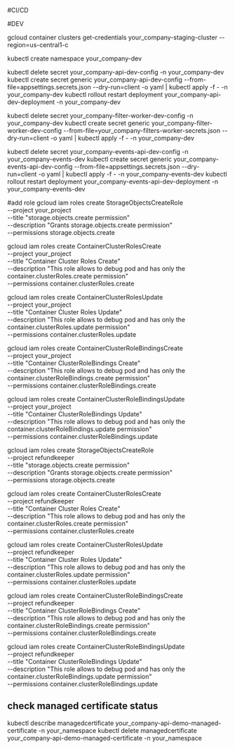 #CI/CD

#DEV

gcloud container clusters get-credentials your_company-staging-cluster --region=us-central1-c

kubectl create namespace your_company-dev

kubectl delete secret your_company-api-dev-config -n your_company-dev
kubectl create secret generic your_company-api-dev-config --from-file=appsettings.secrets.json --dry-run=client -o yaml | kubectl apply -f - -n your_company-dev
kubectl rollout restart deployment your_company-api-dev-deployment -n your_company-dev

kubectl delete secret your_company-filter-worker-dev-config -n your_company-dev
kubectl create secret generic your_company-filter-worker-dev-config  --from-file=your_company-filters-worker-secrets.json --dry-run=client -o yaml | kubectl apply -f - -n your_company-dev

kubectl delete secret your_company-events-api-dev-config -n your_company-events-dev
kubectl create secret generic your_company-events-api-dev-config --from-file=appsettings.secrets.json --dry-run=client -o yaml | kubectl apply -f - -n your_company-events-dev
kubectl rollout restart deployment your_company-events-api-dev-deployment -n your_company-events-dev

#add role
gcloud iam roles create StorageObjectsCreateRole \
    --project your_project \
    --title "storage.objects.create permission" \
    --description "Grants storage.objects.create permission" \
    --permissions storage.objects.create

gcloud iam roles create ContainerClusterRolesCreate \
    --project your_project \
    --title "Container Cluster Roles Create" \
    --description "This role allows to debug pod and has only the container.clusterRoles.create permission" \
    --permissions container.clusterRoles.create

gcloud iam roles create ContainerClusterRolesUpdate \
    --project your_project \
    --title "Container Cluster Roles Update" \
    --description "This role allows to debug pod and has only the container.clusterRoles.update permission" \
    --permissions container.clusterRoles.update

gcloud iam roles create ContainerClusterRoleBindingsCreate \
    --project your_project \
    --title "Container ClusterRoleBindings Create" \
    --description "This role allows to debug pod and has only the container.clusterRoleBindings.create permission" \
    --permissions container.clusterRoleBindings.create

gcloud iam roles create ContainerClusterRoleBindingsUpdate \
    --project your_project \
    --title "Container ClusterRoleBindings Update" \
    --description "This role allows to debug pod and has only the container.clusterRoleBindings.update permission" \
    --permissions container.clusterRoleBindings.update

gcloud iam roles create StorageObjectsCreateRole \
    --project refundkeeper \
    --title "storage.objects.create permission" \
    --description "Grants storage.objects.create permission" \
    --permissions storage.objects.create

gcloud iam roles create ContainerClusterRolesCreate \
    --project refundkeeper \
    --title "Container Cluster Roles Create" \
    --description "This role allows to debug pod and has only the container.clusterRoles.create permission" \
    --permissions container.clusterRoles.create

gcloud iam roles create ContainerClusterRolesUpdate \
    --project refundkeeper \
    --title "Container Cluster Roles Update" \
    --description "This role allows to debug pod and has only the container.clusterRoles.update permission" \
    --permissions container.clusterRoles.update

gcloud iam roles create ContainerClusterRoleBindingsCreate \
    --project refundkeeper \
    --title "Container ClusterRoleBindings Create" \
    --description "This role allows to debug pod and has only the container.clusterRoleBindings.create permission" \
    --permissions container.clusterRoleBindings.create

gcloud iam roles create ContainerClusterRoleBindingsUpdate \
    --project refundkeeper \
    --title "Container ClusterRoleBindings Update" \
    --description "This role allows to debug pod and has only the container.clusterRoleBindings.update permission" \
    --permissions container.clusterRoleBindings.update

## check managed certificate status
kubectl describe managedcertificate your_company-api-demo-managed-certificate -n your_namespace
kubectl delete managedcertificate your_company-api-demo-managed-certificate -n your_namespace

